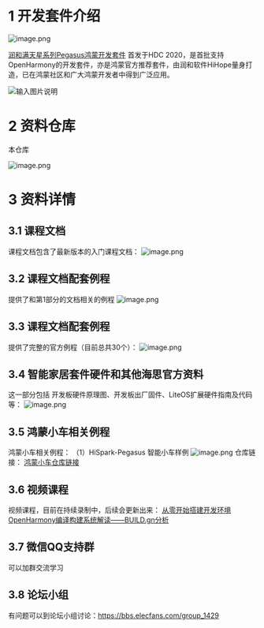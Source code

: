# 1 开发套件介绍
![image.png](https://harmonyos.oss-cn-beijing.aliyuncs.com/images/202203/9168b6980cb02035caa25400ab5752ea909aa5.png?x-oss-process=image/resize,w_820,h_153)

[润和满天星系列Pegasus鸿蒙开发套件](https://item.taobao.com/item.htm?spm=a1z10.1-c-s.w5003-23341819265.1.bf644a82Da9PZK&id=622343426064&scene=taobao_shop) 首发于HDC 2020，是首批支持OpenHarmony的开发套件，亦是鸿蒙官方推荐套件，由润和软件HiHope量身打造，已在鸿蒙社区和广大鸿蒙开发者中得到广泛应用。

![输入图片说明](https://harmonyos.oss-cn-beijing.aliyuncs.com/images/202203/795f63b058ccfef973f6534b01069a19ec6672.png?x-oss-process=image/resize,w_820,h_678)

# 2 资料仓库

本仓库

![image.png](https://harmonyos.oss-cn-beijing.aliyuncs.com/images/202203/e4befaa6825a85e4a7d385c12fcfe2bb082719.png?x-oss-process=image/resize,w_820,h_572)

# 3 资料详情

## 3.1 课程文档
课程文档包含了最新版本的入门课程文档：
![image.png](https://harmonyos.oss-cn-beijing.aliyuncs.com/images/202203/0881a7a41d4d3ca6c058707d81eb3178833f71.png?x-oss-process=image/resize,w_784,h_610)


## 3.2 课程文档配套例程
提供了和第1部分的文档相关的例程
![image.png](https://harmonyos.oss-cn-beijing.aliyuncs.com/images/202203/065fbc369da9e6205cf246559e0c54006a52f3.png?x-oss-process=image/resize,w_820,h_515)


## 3.3 课程文档配套例程
提供了完整的官方例程（目前总共30个）：
![image.png](https://harmonyos.oss-cn-beijing.aliyuncs.com/images/202203/43066b89558c993cdbf54540af9c86579d3cf4.png?x-oss-process=image/resize,w_820,h_688)


## 3.4 智能家居套件硬件和其他海思官方资料
这一部分包括 开发板硬件原理图、开发板出厂固件、LiteOS扩展硬件指南及代码等：
![image.png](https://harmonyos.oss-cn-beijing.aliyuncs.com/images/202203/07d9f4f25a64ca89549116d6b724790e43175d.png?x-oss-process=image/resize,w_820,h_601)

## 3.5 鸿蒙小车相关例程
鸿蒙小车相关例程：
（1）HiSpark-Pegasus 智能小车样例
![image.png](https://harmonyos.oss-cn-beijing.aliyuncs.com/images/202203/39796fb9517d3e1e041306a44387438ad6d6ad.png?x-oss-process=image/resize,w_820,h_444)
仓库链接：
[鸿蒙小车仓库链接](https://gitee.com/hihope_iot/hispark-pegasus-smart-car)


## 3.6 视频课程
视频课程，目前在持续录制中，后续会更新出来：
[从零开始搭建开发环境](https://www.bilibili.com/video/BV16R4y157xv?spm_id_from=333.999.0.0)
[OpenHarmony编译构建系统解读——BUILD.gn分析](https://www.bilibili.com/video/BV1EU4y1o7Qo?spm_id_from=333.999.0.0)


## 3.7 微信QQ支持群
可以加群交流学习

## 3.8 论坛小组
有问题可以到论坛小组讨论：https://bbs.elecfans.com/group_1429









